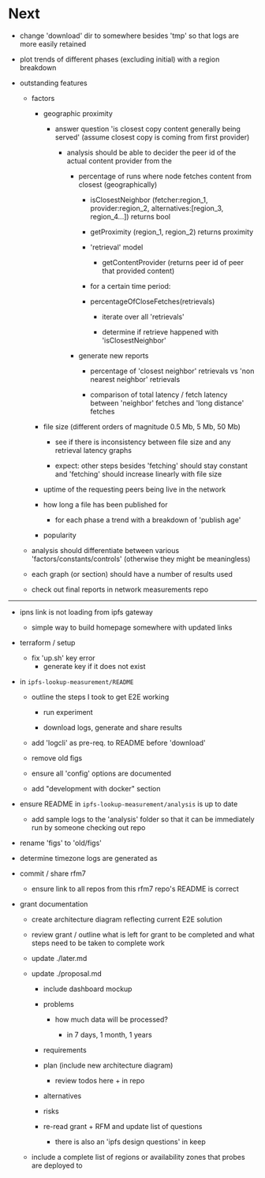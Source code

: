 # Next

* change 'download' dir to somewhere besides 'tmp' so that logs are more easily retained

* plot trends of different phases (excluding initial) with a region breakdown

* outstanding features

  * factors

    * geographic proximity

      * answer question 'is closest copy content generally being served' (assume closest copy is coming from first provider)

        * analysis should be able to decider the peer id of the actual content provider from the 

            * percentage of runs where node fetches content from closest (geographically)

              * isClosestNeighbor (fetcher:region_1, provider:region_2, alternatives:[region_3, region_4...]) returns bool

              * getProximity (region_1, region_2) returns proximity

              * 'retrieval' model

                * getContentProvider (returns peer id of peer that provided content)

              * for a certain time period:

              * percentageOfCloseFetches(retrievals)

                * iterate over all 'retrievals'

                * determine if retrieve happened with 'isClosestNeighbor'

          * generate new reports

            * percentage of 'closest neighbor' retrievals vs 'non nearest neighbor' retrievals

            * comparison of total latency / fetch latency between 'neighbor' fetches and 'long distance' fetches

    * file size (different orders of magnitude 0.5 Mb, 5 Mb, 50 Mb)

      * see if there is inconsistency between file size and any retrieval latency graphs

      * expect: other steps besides 'fetching' should stay constant and 'fetching' should increase linearly with file size

    * uptime of the requesting peers being live in the network

    * how long a file has been published for

      * for each phase a trend with a breakdown of 'publish age'

    * popularity

  * analysis should differentiate between various 'factors/constants/controls' (otherwise they might be meaningless)

  * each graph (or section) should have a number of results used

  * check out final reports in network measurements repo

---

* ipns link is not loading from ipfs gateway
  * simple way to build homepage somewhere with updated links


* terraform / setup
  * fix 'up.sh' key error
    * generate key if it does not exist

* in `ipfs-lookup-measurement/README`

    * outline the steps I took to get E2E working

      * run experiment

      * download logs, generate and share results

    * add 'logcli' as pre-req. to README before 'download'

    * remove old figs

    * ensure all 'config' options are documented


    * add "development with docker" section



* ensure README in `ipfs-lookup-measurement/analysis` is up to date

  * add sample logs to the 'analysis' folder so that it can be immediately run by someone checking out repo

* rename 'figs' to 'old/figs'

* determine timezone logs are generated as 

* commit / share rfm7

  * ensure link to all repos from this rfm7 repo's README is correct

* grant documentation

  * create architecture diagram reflecting current E2E solution

  * review grant / outline what is left for grant to be completed and what steps need to be taken to complete work

  * update ./later.md

  * update ./proposal.md

    * include dashboard mockup

    * problems

      * how much data will be processed?

        * in 7 days, 1 month, 1 years

    * requirements

    * plan (include new architecture diagram)

        * review todos here + in repo

    * alternatives

    * risks

    * re-read grant + RFM and update list of questions

      * there is also an 'ipfs design questions' in keep

  * include a complete list of regions or availability zones that probes are deployed to
